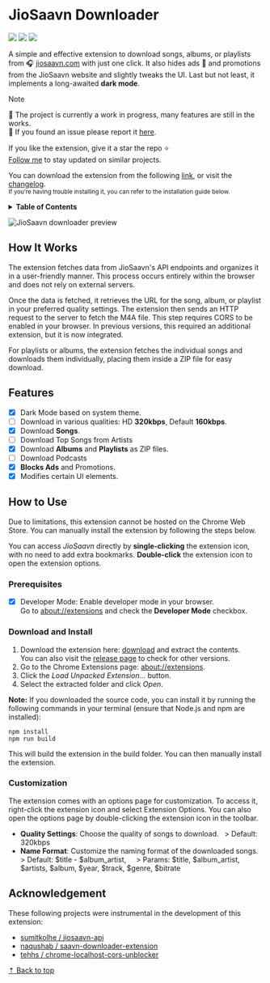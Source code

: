 # JioSaavn Downloader

[![](https://img.shields.io/github/stars/oviirup/jiosaavn-downloader)](#)
[![](https://img.shields.io/github/v/release/oviirup/jiosaavn-downloader?include_prereleases&label=version)](#)
[![](https://img.shields.io/github/downloads/oviirup/jiosaavn-downloader/total)][release]

A simple and effective extension to download songs, albums, or playlists from 🎧 [jiosaavn.com](https://jioSaavn.com) with just one click. It also hides ads 🚫 and promotions from the JioSaavn website and slightly tweaks the UI. Last but not least, it implements a long-awaited **dark mode**.

> [!NOTE]
> 🚧 The project is currently a work in progress, many features are still in the works.  
> 🐛 If you found an issue please report it [here](https://github.com/oviirup/jiosaavn-downloader/issues).

If you like the extension, give it a star the repo ⭐  
[Follow me][profile] to stay updated on similar projects.

You can download the extension from the following [link][download], or visit the [changelog](./changelog.md).  
<small>If you’re having trouble installing it, you can refer to the installation guide below.</small>

<details>
 <summary><b>Table of Contents</b></summary>

- [How It Works](#how-it-works)
- [Features](#features)
- [How to Use](#how-to-use)
  - [Prerequisites](#prerequisites)
  - [Download and Install](#download-and-install)
  - [Customization](#customization)
- [Acknowledgement](#acknowledgement)

</details>

![JioSaavn downloader preview](./assets/preview.png)

## How It Works

The extension fetches data from JioSaavn's API endpoints and organizes it in a user-friendly manner. This process occurs entirely within the browser and does not rely on external servers.

Once the data is fetched, it retrieves the URL for the song, album, or playlist in your preferred quality settings. The extension then sends an HTTP request to the server to fetch the M4A file. This step requires CORS to be enabled in your browser. In previous versions, this required an additional extension, but it is now integrated.

For playlists or albums, the extension fetches the individual songs and downloads them individually, placing them inside a ZIP file for easy download.

## Features

- [x] Dark Mode based on system theme.
- [ ] Download in various qualities: HD **320kbps**, Default **160kbps**.
- [x] Download **Songs**.
- [ ] Download Top Songs from Artists
- [x] Download **Albums** and **Playlists** as ZIP files.
- [ ] Download Podcasts
- [x] **Blocks Ads** and Promotions.
- [x] Modifies certain UI elements.

## How to Use

Due to limitations, this extension cannot be hosted on the Chrome Web Store. You can manually install the extension by following the steps below.

You can access _JioSaavn_ directly by **single-clicking** the extension icon, with no need to add extra bookmarks. **Double-click** the extension icon to open the extension options.

### Prerequisites

- [x] Developer Mode: Enable developer mode in your browser.  
       Go to <about://extensions> and check the **Developer Mode** checkbox.

### Download and Install

1. Download the extension here: [download][download] and extract the contents.  
   You can also visit the [release page][release] to check for other versions.
2. Go to the Chrome Extensions page: <about://extensions>.
3. Click the _Load Unpacked Extension..._ button.
4. Select the extracted folder and click _Open_.

**Note:** If you downloaded the source code, you can install it by running the following commands in your terminal (ensure that Node.js and npm are installed):

```shell
npm install
npm run build
```

This will build the extension in the build folder. You can then manually install the extension.

### Customization

The extension comes with an options page for customization. To access it, right-click the extension icon and select Extension Options. You can also open the options page by double-clicking the extension icon in the toolbar.

- **Quality Settings**: Choose the quality of songs to download.
    > Default: 320kbps
- **Name Format**: Customize the naming format of the downloaded songs.
    > Default: $title - $album_artist,  
    > Params: $title, $album_artist, $artists, $album, $year, $track, $genre, $bitrate

## Acknowledgement

These following projects were instrumental in the development of this extension:

- [sumitkolhe / jiosaavn-api](https://github.com/sumitkolhe/jiosaavn-api)
- [naqushab / saavn-downloader-extension](https://github.com/naqushab/saavn-downloader-extension)
- [tehhs / chrome-localhost-cors-unblocker](https://github.com/Tehhs/chrome-localhost-cors-unblocker)

[&#x21e1; Back to top](#)

<!-- links -->

[release]: https://github.com/oviirup/jiosaavn-downloader/releases ' '
[download]: https://github.com/oviirup/jiosaavn-downloader/releases/latest 'Download'
[profile]: https://github.com/oviirup
